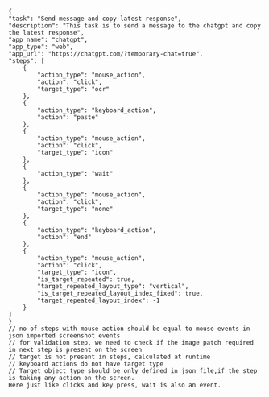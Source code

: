     {
    "task": "Send message and copy latest response",
    "description": "This task is to send a message to the chatgpt and copy the latest response",
    "app_name": "chatgpt",
    "app_type": "web",
    "app_url": "https://chatgpt.com/?temporary-chat=true",
    "steps": [
        {
            "action_type": "mouse_action",
            "action": "click",
            "target_type": "ocr"
        },
        {
            "action_type": "keyboard_action",
            "action": "paste"
        },
        {
            "action_type": "mouse_action",
            "action": "click",
            "target_type": "icon"
        },
        {
            "action_type": "wait"
        },
        {
            "action_type": "mouse_action",
            "action": "click",
            "target_type": "none"
        },
        {
            "action_type": "keyboard_action",
            "action": "end"
        },
        {
            "action_type": "mouse_action",
            "action": "click",
            "target_type": "icon",
            "is_target_repeated": true,
            "target_repeated_layout_type": "vertical",
            "is_target_repeated_layout_index_fixed": true,
            "target_repeated_layout_index": -1
        }
    ]
    }
    // no of steps with mouse action should be equal to mouse events in json imported screenshot events
    // for validation step, we need to check if the image patch required in next step is present on the screen
    // target is not present in steps, calculated at runtime
    // keyboard actions do not have target type
    // Target object type should be only defined in json file,if the step is taking any action on the screen.
    Here just like clicks and key press, wait is also an event.

